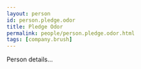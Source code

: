 ```yaml
---
layout: person
id: person.pledge.odor
title: Pledge Odor
permalink: people/person.pledge.odor.html
tags: [company.brush]
---
```


Person details...